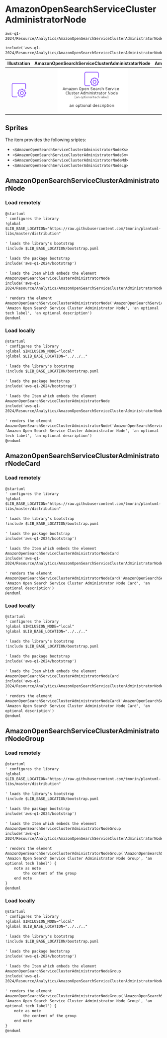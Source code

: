 # AmazonOpenSearchServiceClusterAdministratorNode


```text
aws-q1-2024/Resource/Analytics/AmazonOpenSearchServiceClusterAdministratorNode
```

```text
include('aws-q1-2024/Resource/Analytics/AmazonOpenSearchServiceClusterAdministratorNode')
```



| Illustration | AmazonOpenSearchServiceClusterAdministratorNode | AmazonOpenSearchServiceClusterAdministratorNodeCard | AmazonOpenSearchServiceClusterAdministratorNodeGroup |
| :---: | :---: | :---: | :---: |
| ![illustration for Illustration](../../../aws-q1-2024/Resource/Analytics/AmazonOpenSearchServiceClusterAdministratorNode.png) | ![illustration for AmazonOpenSearchServiceClusterAdministratorNode](../../../aws-q1-2024/Resource/Analytics/AmazonOpenSearchServiceClusterAdministratorNode.Local.png) | ![illustration for AmazonOpenSearchServiceClusterAdministratorNodeCard](../../../aws-q1-2024/Resource/Analytics/AmazonOpenSearchServiceClusterAdministratorNodeCard.Local.png) | ![illustration for AmazonOpenSearchServiceClusterAdministratorNodeGroup](../../../aws-q1-2024/Resource/Analytics/AmazonOpenSearchServiceClusterAdministratorNodeGroup.Local.png) |



## Sprites
The item provides the following sriptes:

- `<$AmazonOpenSearchServiceClusterAdministratorNodeXs>`
- `<$AmazonOpenSearchServiceClusterAdministratorNodeSm>`
- `<$AmazonOpenSearchServiceClusterAdministratorNodeMd>`
- `<$AmazonOpenSearchServiceClusterAdministratorNodeLg>`





## AmazonOpenSearchServiceClusterAdministratorNode

### Load remotely
```plantuml
@startuml
' configures the library
!global $LIB_BASE_LOCATION="https://raw.githubusercontent.com/tmorin/plantuml-libs/master/distribution"

' loads the library's bootstrap
!include $LIB_BASE_LOCATION/bootstrap.puml

' loads the package bootstrap
include('aws-q1-2024/bootstrap')

' loads the Item which embeds the element AmazonOpenSearchServiceClusterAdministratorNode
include('aws-q1-2024/Resource/Analytics/AmazonOpenSearchServiceClusterAdministratorNode')

' renders the element
AmazonOpenSearchServiceClusterAdministratorNode('AmazonOpenSearchServiceClusterAdministratorNode', 'Amazon Open Search Service Cluster Administrator Node', 'an optional tech label', 'an optional description')
@enduml
```

### Load locally
```plantuml
@startuml
' configures the library
!global $INCLUSION_MODE="local"
!global $LIB_BASE_LOCATION="../../.."

' loads the library's bootstrap
!include $LIB_BASE_LOCATION/bootstrap.puml

' loads the package bootstrap
include('aws-q1-2024/bootstrap')

' loads the Item which embeds the element AmazonOpenSearchServiceClusterAdministratorNode
include('aws-q1-2024/Resource/Analytics/AmazonOpenSearchServiceClusterAdministratorNode')

' renders the element
AmazonOpenSearchServiceClusterAdministratorNode('AmazonOpenSearchServiceClusterAdministratorNode', 'Amazon Open Search Service Cluster Administrator Node', 'an optional tech label', 'an optional description')
@enduml
```

## AmazonOpenSearchServiceClusterAdministratorNodeCard

### Load remotely
```plantuml
@startuml
' configures the library
!global $LIB_BASE_LOCATION="https://raw.githubusercontent.com/tmorin/plantuml-libs/master/distribution"

' loads the library's bootstrap
!include $LIB_BASE_LOCATION/bootstrap.puml

' loads the package bootstrap
include('aws-q1-2024/bootstrap')

' loads the Item which embeds the element AmazonOpenSearchServiceClusterAdministratorNodeCard
include('aws-q1-2024/Resource/Analytics/AmazonOpenSearchServiceClusterAdministratorNode')

' renders the element
AmazonOpenSearchServiceClusterAdministratorNodeCard('AmazonOpenSearchServiceClusterAdministratorNodeCard', 'Amazon Open Search Service Cluster Administrator Node Card', 'an optional description')
@enduml
```

### Load locally
```plantuml
@startuml
' configures the library
!global $INCLUSION_MODE="local"
!global $LIB_BASE_LOCATION="../../.."

' loads the library's bootstrap
!include $LIB_BASE_LOCATION/bootstrap.puml

' loads the package bootstrap
include('aws-q1-2024/bootstrap')

' loads the Item which embeds the element AmazonOpenSearchServiceClusterAdministratorNodeCard
include('aws-q1-2024/Resource/Analytics/AmazonOpenSearchServiceClusterAdministratorNode')

' renders the element
AmazonOpenSearchServiceClusterAdministratorNodeCard('AmazonOpenSearchServiceClusterAdministratorNodeCard', 'Amazon Open Search Service Cluster Administrator Node Card', 'an optional description')
@enduml
```

## AmazonOpenSearchServiceClusterAdministratorNodeGroup

### Load remotely
```plantuml
@startuml
' configures the library
!global $LIB_BASE_LOCATION="https://raw.githubusercontent.com/tmorin/plantuml-libs/master/distribution"

' loads the library's bootstrap
!include $LIB_BASE_LOCATION/bootstrap.puml

' loads the package bootstrap
include('aws-q1-2024/bootstrap')

' loads the Item which embeds the element AmazonOpenSearchServiceClusterAdministratorNodeGroup
include('aws-q1-2024/Resource/Analytics/AmazonOpenSearchServiceClusterAdministratorNode')

' renders the element
AmazonOpenSearchServiceClusterAdministratorNodeGroup('AmazonOpenSearchServiceClusterAdministratorNodeGroup', 'Amazon Open Search Service Cluster Administrator Node Group', 'an optional tech label') {
    note as note
        the content of the group
    end note
}
@enduml
```

### Load locally
```plantuml
@startuml
' configures the library
!global $INCLUSION_MODE="local"
!global $LIB_BASE_LOCATION="../../.."

' loads the library's bootstrap
!include $LIB_BASE_LOCATION/bootstrap.puml

' loads the package bootstrap
include('aws-q1-2024/bootstrap')

' loads the Item which embeds the element AmazonOpenSearchServiceClusterAdministratorNodeGroup
include('aws-q1-2024/Resource/Analytics/AmazonOpenSearchServiceClusterAdministratorNode')

' renders the element
AmazonOpenSearchServiceClusterAdministratorNodeGroup('AmazonOpenSearchServiceClusterAdministratorNodeGroup', 'Amazon Open Search Service Cluster Administrator Node Group', 'an optional tech label') {
    note as note
        the content of the group
    end note
}
@enduml
```

